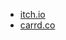 - [itch.io](https://lunaui.itch.io/)
- [carrd.co](https://lunaui.carrd.co/)


<!---
Lunauii/Lunauii is a ✨ special ✨ repository because its `README.md` (this file) appears on your GitHub profile.
You can click the Preview link to take a look at your changes.
--->
